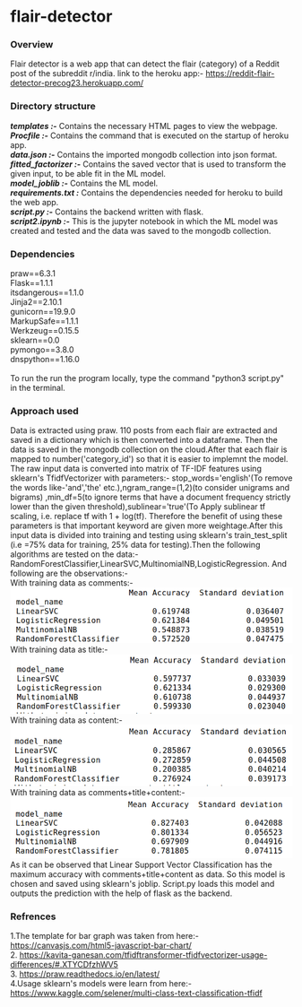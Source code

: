 # flair-detector
### Overview
Flair detector is a web app that can detect the flair (category) of a Reddit post of the subreddit r/india.
link to the heroku app:- https://reddit-flair-detector-precog23.herokuapp.com/
### Directory structure
***templates :-*** Contains the necessary HTML pages to view the webpage.<br />
***Procfile :-*** Contains the command that is executed on the startup of heroku app.<br />
***data.json :-*** Contains the imported mongodb collection into json format.<br />
***fitted_factorizer :-*** Contains the saved vector that is used to transform the given input, to be able fit in the ML model.<br />
***model_joblib :-*** Contains the ML model.<br />
***requirements.txt :*** Contains the dependencies needed for heroku to build the web app.<br />
***script.py :-*** Contains the backend written with flask.<br />
***script2.ipynb :-*** This is the jupyter notebook in which the ML model was created and tested and the data was saved to the mongodb collection.<br />
### Dependencies
praw==6.3.1<br />
Flask==1.1.1<br />
itsdangerous==1.1.0<br /> 
Jinja2==2.10.1    <br /> 
gunicorn==19.9.0<br />
MarkupSafe==1.1.1<br />
Werkzeug==0.15.5<br />
sklearn==0.0 <br /> 
pymongo==3.8.0<br />
dnspython==1.16.0<br /><br />
To run the run the program locally, type the command "python3 script.py" in the terminal.
### Approach used 
Data is extracted using praw. 110 posts from each flair are extracted and saved in a dictionary which is then converted into a dataframe. Then the data is saved in the mongodb collection on the cloud.After that each flair is mapped to number('category_id') so that it is easier to implemnt the model. The raw input data is converted into matrix of TF-IDF features using sklearn's TfidfVectorizer with parameters:- stop_words='english'(To remove the words like-'and','the' etc.),ngram_range=(1,2)(to consider unigrams and bigrams) ,min_df=5(to ignore terms that have a document frequency strictly lower than the given threshold),sublinear='true'(To Apply sublinear tf scaling, i.e. replace tf with 1 + log(tf). Therefore the benefit of using these parameters is that important keyword are given more weightage.After this input data is divided into training and testing using sklearn's train_test_split (i.e =75% data for training, 25% data for testing).Then the following algorithms are tested on the data:-RandomForestClassifier,LinearSVC,MultinomialNB,LogisticRegression. And following are the observations:-<br />
With training data as comments:-<br />
![Screenshot1](screenshot1.png)
With training data as title:-<br />
![Screenshot2](screenshot2.png) <br />
With training data as content:-<br />
![Screenshot](screenshot3.png)
With training data as comments+title+content:- <br />
![Screenshot4](screenshot4.png)
<br />
As it can be observed that Linear Support Vector Classification has the maximum accuracy with comments+title+content as data. So this model is chosen and saved using sklearn's joblip. Script.py loads this model and outputs the prediction with the help of flask as the backend.
### Refrences
1.The template for bar graph was taken from here:-https://canvasjs.com/html5-javascript-bar-chart/ <br />
2. https://kavita-ganesan.com/tfidftransformer-tfidfvectorizer-usage-differences/#.XTYCDfzhWV5<br />
3. https://praw.readthedocs.io/en/latest/ <br />
4.Usage sklearn's models were learn from here:- https://www.kaggle.com/selener/multi-class-text-classification-tfidf
